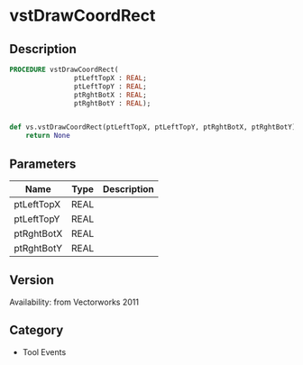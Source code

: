 # vstDrawCoordRect

## Description
```pascal
PROCEDURE vstDrawCoordRect(
				ptLeftTopX : REAL;
				ptLeftTopY : REAL;
				ptRghtBotX : REAL;
				ptRghtBotY : REAL);
```

```python

def vs.vstDrawCoordRect(ptLeftTopX, ptLeftTopY, ptRghtBotX, ptRghtBotY):
    return None
```

## Parameters
|Name|Type|Description|
|---|---|---|
|ptLeftTopX|REAL||
|ptLeftTopY|REAL||
|ptRghtBotX|REAL||
|ptRghtBotY|REAL||

## Version
Availability: from Vectorworks 2011
## Category
* Tool Events

